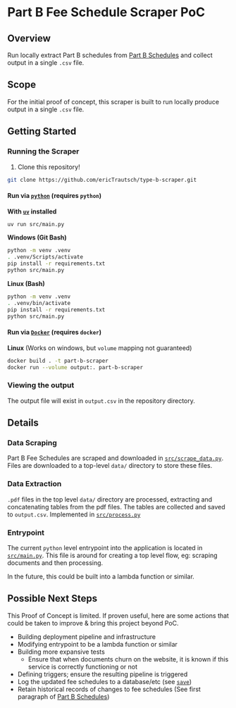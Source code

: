 # Part B Fee Schedule Scraper PoC

## Overview

Run locally extract Part B schedules from [Part B Schedules](https://pa.gov/agencies/dli/programs-services/workers-compensation/wc-health-care-services-review/wc-fee-schedule/part-b-fee-schedules.html) and collect output in a single `.csv` file.

## Scope

For the initial proof of concept, this scraper is built to run locally produce output in a single `.csv` file.

## Getting Started

### Running the Scraper

1. Clone this repository!

```bash
git clone https://github.com/ericTrautsch/type-b-scraper.git
```

#### Run via [`python`](https://www.python.org) (requires `python`)

**With [`uv`](https://docs.astral.sh/uv/) installed**
```bash
uv run src/main.py
```

**Windows (Git Bash)**
```bash
python -m venv .venv
. .venv/Scripts/activate
pip install -r requirements.txt
python src/main.py
```

**Linux (Bash)**
```bash
python -m venv .venv
. .venv/bin/activate
pip install -r requirements.txt
python src/main.py
```

#### Run via [`Docker`](https://www.docker.com) (requires `docker`)

**Linux** (Works on windows, but `volume` mapping not guaranteed)
```bash
docker build . -t part-b-scraper
docker run --volume output:. part-b-scraper
```

### Viewing the output

The output file will exist in `output.csv` in the repository directory.

## Details

### Data Scraping

Part B Fee Schedules are scraped and downloaded in [`src/scrape_data.py`](./src/scrape_data.py). Files are downloaded to a top-level `data/` directory to store these files.

### Data Extraction

`.pdf` files in the top level `data/` directory are processed, extracting and concatenating tables from the pdf files. The tables are collected and saved to `output.csv`. Implemented in [`src/process.py`](./src/process.py)

### Entrypoint

The current `python` level entrypoint into the application is located in [`src/main.py`](./src/main.py). This file is around for creating a top level flow, eg: scraping documents and then processing.

In the future, this could be built into a lambda function or similar.

## Possible Next Steps

This Proof of Concept is limited. If proven useful, here are some actions that could be taken to improve & bring this project beyond PoC.

- Building deployment pipeline and infrastructure
- Modifying entrypoint to be a lambda function or similar
- Building more expansive tests
  - Ensure that when documents churn on the website, it is known if this service is correctly functioning or not
- Defining triggers; ensure the resulting pipeline is triggered
- Log the updated fee schedules to a database/etc (see [`save`](./src/process.py)) 
- Retain historical records of changes to fee schedules (See first paragraph of [Part B Schedules](https://pa.gov/agencies/dli/programs-services/workers-compensation/wc-health-care-services-review/wc-fee-schedule/part-b-fee-schedules.html))


